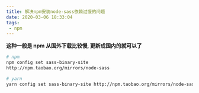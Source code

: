 ```yaml
---
title: 解决npm安装node-sass依赖过慢的问题
date: 2020-03-06 18:33:04
tags: 
 - npm
---
```



**这种一般是 npm 从国外下载比较慢, 更新成国内的就可以了**



```bash
# npm
npm config set sass-binary-site 
http://npm.taobao.org/mirrors/node-sass
```


```bash
# yarn
yarn config set sass-binary-site http://npm.taobao.org/mirrors/node-sass
```
<!-- more -->
